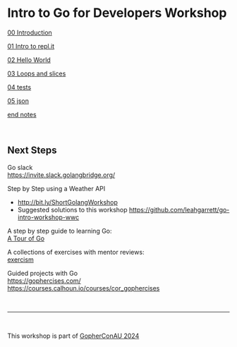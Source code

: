 
# Intro to Go for Developers Workshop

[00 Introduction](./00_introduction.md)

[01 Intro to repl.it](./01_setting_up_locally.md) 

[02 Hello World](./02_hello_world.md)

[03 Loops and slices](./03_sloops_and_slices.md)

[04 tests](./04_tests.md)

[05 json](./05_json.md)

[end notes](./099_end_notes.md)
 
<br /> 
  
## Next Steps  

Go slack  
https://invite.slack.golangbridge.org/    

Step by Step using a Weather API   
- http://bit.ly/ShortGolangWorkshop
- Suggested solutions to this workshop https://github.com/leahgarrett/go-intro-workshop-wwc

A step by step guide to learning Go:  
[A Tour of Go](https://tour.golang.org/welcome/1)  

A collections of exercises with mentor reviews:  
[exercism](https://exercism.org/tracks/go)

Guided projects with Go  
https://gophercises.com/  
https://courses.calhoun.io/courses/cor_gophercises  

  

<br />  

<hr />

<br />
  

This workshop is part of [GopherConAU 2024](https://gophercon.com.au/)


  
